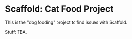 # Scaffold: Cat Food Project #

This is the "dog fooding" project to find issues with Scaffold. 

Stuff: TBA. 
